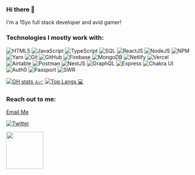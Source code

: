 ### Hi there 👋
I'm a 15yo full stack developer and avid gamer!

### Technologies I mostly work with:  
![HTML5](https://img.shields.io/badge/-HTML5-000000?style=flat&logo=HTML5)
![JavaScript](https://img.shields.io/badge/-JavaScript-000000?style=flat&logo=javascript)
![TypeScript](https://img.shields.io/badge/-TypeScript-000000?style=flat&logo=typescript&logoColor=007ACC)
![SQL](https://img.shields.io/badge/-SQL-000000?style=flat&logo=MySQL)
![ReactJS](https://img.shields.io/badge/-React-000000?style=flat&logo=React&logoColor=61DAFB)
![NodeJS](https://img.shields.io/badge/-Node.js-000000?style=flat&logo=node.js&logoColor=339933)
![NPM](https://img.shields.io/badge/-NPM-000000?style=flat&logo=npm&logoColor=339933)
![Yarn](https://img.shields.io/badge/-Yarn-000000?style=flat&logo=yarn&logoColor=F05032)
![Git](https://img.shields.io/badge/-Git-000000?style=flat&logo=git&logoColor=F05032)
![GitHub](https://img.shields.io/badge/-GitHub-000000?style=flat&logo=github&logoColor=339933)
![Firebase](https://img.shields.io/badge/-Firebase-000000?style=flat&logo=firebase&logoColor=FCC624)
![MongoDB](https://img.shields.io/badge/-MongoDB-000000?style=flat&logo=mongodb&logoColor=FCC624)
![Netlify](https://img.shields.io/badge/-Netlify-000000?style=flat&logo=netlify&logoColor=F05032)
![Vercel](https://img.shields.io/badge/-Vercel-000000?style=flat&logo=vercel&logoColor=61DAFB)
![Airtable](https://img.shields.io/badge/-Airtable-000000?style=flat&logo=airtable&logoColor=FCC624)
![Postman](https://img.shields.io/badge/-Postman-000000?style=flat&logo=postman&logoColor=F05032)
![NextJS](https://img.shields.io/badge/-Next.js-000000?style=flat&logo=next.js&logoColor=339933)
![GraphQL](https://img.shields.io/badge/-GraphQL-000000?style=flat&logo=graphql&logoColor=339933)
![Express](https://img.shields.io/badge/-Express-000000?style=flat&logo=express&logoColor=339933)
![Chakra UI](https://img.shields.io/badge/-ChakraUI-000000?style=flat&logo=chakraui&logoColor=339933)
![Auth0](https://img.shields.io/badge/-Auth0-000000?style=flat&logo=auth0&logoColor=339933)
![Passport](https://img.shields.io/badge/-Passport-000000?style=flat&logo=passport&logoColor=339933)
![SWR](https://img.shields.io/badge/-SWR-000000?style=flat&logo=swr&logoColor=339933)

[![GH stats 🔝📈](https://github-readme-stats.vercel.app/api?username=faisalsayed10&count_private=true&show_icons=true&theme=tokyonight&line_height=33&hide_rank=false)](https://github.com/faisalsayed10?tab=repositories&q=&type=public&language=)
[![Top Langs 💻](https://github-readme-stats.vercel.app/api/top-langs/?username=faisalsayed10&count_private=true&theme=onedark&line_height=30&hide=Java&layout=default)](https://github.com/faisalsayed10?tab=repositories&q=&type=source&language=)

### Reach out to me:

<p><a href="mailto:faisal.sayed502@gmail.com">Email Me</a></p>
<p><a href="https://twitter.com/faisal_sayed05" target="_blank"><img alt="Twitter" src="https://img.shields.io/badge/twitter-%231DA1F2.svg?&style=for-the-badge&logo=twitter&logoColor=white" /></a>
</p>

<a href="https://hackclub.com/"><img src="https://assets.hackclub.com/flag-orpheus-left.png" width="100"></a>
